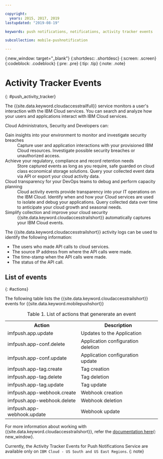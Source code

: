 ```yaml
---

copyright:
  years: 2015, 2017, 2019
lastupdated: "2019-08-19"

keywords: push notifications, notifications, activity tracker events

subcollection: mobile-pushnotification

---
```


{:new_window: target="_blank"}
{:shortdesc: .shortdesc}
{:screen: .screen}
{:codeblock: .codeblock}
{:pre: .pre}
{:tip: .tip}
{:note: .note}

# Activity Tracker Events
{: #push_activity_tracker}

The {{site.data.keyword.cloudaccesstrailfull}} service monitors a user's interaction with the IBM Cloud services. You can search and analyze how your users and applications interact with IBM Cloud services.

Cloud Administrators, Security and Developers can:

<dl>
	<dt>Gain insights into your environment to monitor and investigate security breaches</dt>
	<dd>Capture user and application interactions with your provisioned IBM Cloud resources. Investigate possible security breaches or unauthorized access.</dd>
	<dt>Achieve your regulatory, compliance and record retention needs</dt>
	<dd>Store captured events as long as you require, safe guarded on cloud class economical storage solutions. Query your collected event data via API or export your cloud activity data.</dd>
	<dt>Cloud transparency for your DevOps teams to debug and perform capacity planning</dt>
	<dd>Cloud activity events provide transparency into your IT operations on the IBM Cloud. Identify when and how your Cloud services are used to isolate and debug your applications. Query collected data over time to anticipate your cloud growth and seasonal needs.</dd>
	<dt>Simplify collection and improve your cloud security</dt>
	<dd>{{site.data.keyword.cloudaccesstrailshort}} automatically captures your IBM Cloud events.</dd>
</dl>


The {{site.data.keyword.cloudaccesstrailshort}} activity logs can be used to identify the following information:

- The users who made API calls to cloud services.
- The source IP address from where the API calls were made.
- The time-stamp when the API calls were made.
- The status of the API call.

## List of events
{: #actions}

The following table lists the {{site.data.keyword.cloudaccesstrailshort}} events for {{site.data.keyword.mobilepushshort}}
<table>
  <caption>Table 1. List of actions that genererate an event</caption>
  <tr>
    <th>Action</th>
	  <th>Description</th>
  <tr>
  <tr>
    <td>imfpush.app.update</td>
	  <td>Updates to the Application</td>
  </tr>
  <tr>
    <td>imfpush.app-conf.delete</td>
	  <td>Application configuration deletion</td>
  </tr>
  <tr>
    <td>imfpush.app-conf.update</td>
	  <td>Application configuration update</td>
  </tr>
  <tr>
    <td>imfpush.app-tag.create</td>
	  <td>Tag creation</td>
  </tr>
  <tr>
    <td>imfpush.app-tag.delete</td>
	  <td>Tag deletion</td>
  </tr>
  <tr>
    <td>imfpush.app-tag.update</td>
	  <td>Tag update</td>
  </tr>  
  <tr>
    <td>imfpush.app-webhook.create</td>
	  <td>Webhook creation</td>
  </tr> 
  <tr>
    <td>imfpush.app-webhook.delete</td>
	  <td>Webhook deletion</td>
  </tr>   
  <tr>
    <td>imfpush.app-webhook.update</td>
	  <td>Webhook update</td>
  </tr>   
</table>


For more information about working with {{site.data.keyword.cloudaccesstrailshort}}, refer the [documentation here](https://cloud.ibm.com/docs/services/cloud-activity-tracker?topic=cloud-activity-tracker-activity_tracker_ov#activity_tracker_ov){: new_window}.


Currently, the Activity Tracker Events for Push Notifications Service are available only on `IBM Cloud - US South and US East Regions`.
{: note}
